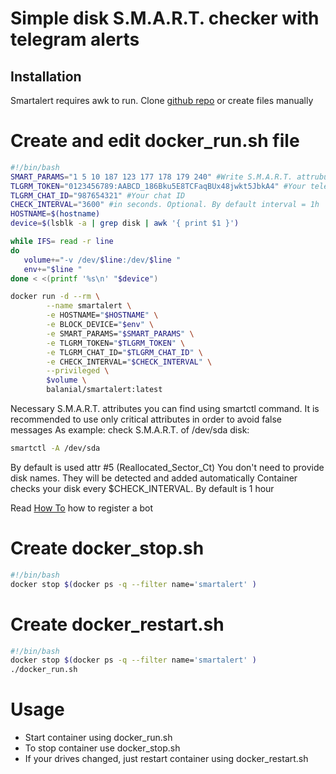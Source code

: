 # Simple disk S.M.A.R.T. checker with telegram alerts

## Installation

Smartalert requires awk to run.
Clone [github repo](https://github.com/balanila/smartalert.git "Project page on GitHub") or create files manually

# Create and edit docker_run.sh file

```sh
#!/bin/bash
SMART_PARAMS="1 5 10 187 123 177 178 179 240" #Write S.M.A.R.T. attrubutes space separated
TLGRM_TOKEN="0123456789:AABCD_186Bku5E8TCFaqBUx48jwkt5JbkA4" #Your telegram API Token
TLGRM_CHAT_ID="987654321" #Your chat ID
CHECK_INTERVAL="3600" #in seconds. Optional. By default interval = 1h
HOSTNAME=$(hostname)
device=$(lsblk -a | grep disk | awk '{ print $1 }')

while IFS= read -r line
do
   volume+="-v /dev/$line:/dev/$line "
   env+="$line "
done < <(printf '%s\n' "$device")

docker run -d --rm \
        --name smartalert \
        -e HOSTNAME="$HOSTNAME" \
        -e BLOCK_DEVICE="$env" \
        -e SMART_PARAMS="$SMART_PARAMS" \
        -e TLGRM_TOKEN="$TLGRM_TOKEN" \
        -e TLGRM_CHAT_ID="$TLGRM_CHAT_ID" \
        -e CHECK_INTERVAL="$CHECK_INTERVAL" \
        --privileged \
        $volume \
        balanial/smartalert:latest
```

Necessary S.M.A.R.T. attributes you can find using smartctl command. 
It is recommended to use only critical attributes in order to avoid false messages
As example: check S.M.A.R.T. of /dev/sda disk:
```sh
smartctl -A /dev/sda
```
By default is used attr #5 (Reallocated_Sector_Ct)
You don't need to provide disk names. They will be detected and added automatically
Container checks your disk every $CHECK_INTERVAL. By default is 1 hour

Read [How To](https://core.telegram.org/bots#3-how-do-i-create-a-bot "Telegram HowTo") how to register a bot

# Create docker_stop.sh
```sh
#!/bin/bash
docker stop $(docker ps -q --filter name='smartalert' )
```

# Create docker_restart.sh
```sh
#!/bin/bash
docker stop $(docker ps -q --filter name='smartalert' )
./docker_run.sh
```

# Usage
- Start container using docker_run.sh
- To stop container use docker_stop.sh
- If your drives changed, just restart container using docker_restart.sh


